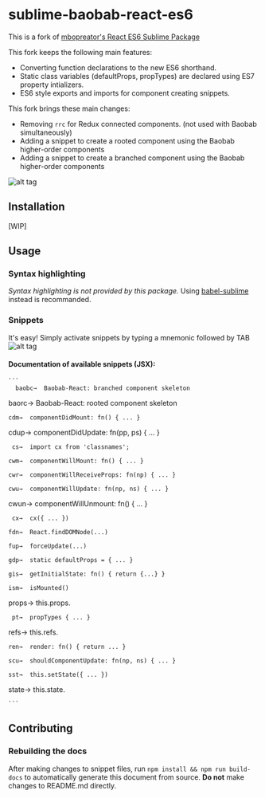 # sublime-baobab-react-es6
  This is a fork of
  [mbopreator's React ES6 Sublime Package](https://github.com/mboperator/sublime-react-es6)

  This fork keeps the following main features:
  - Converting function declarations to the new ES6 shorthand.
  - Static class variables (defaultProps, propTypes) are declared using ES7 property intializers.
  - ES6 style exports and imports for component creating snippets.

  This fork brings these main changes:
  - Removing `rrc` for Redux connected components. (not used with Baobab simultaneously)
  - Adding a snippet to create a rooted component using the Baobab higher-order components
  - Adding a snippet to create a branched component using the Baobab higher-order components

  ![alt tag](https://raw.githubusercontent.com/mboperator/sublime-react/master/docs/img/sr-rcc-out.gif)
  ## Installation
  [WIP]
  ## Usage
  ### Syntax highlighting
  *Syntax highlighting is not provided by this package.* Using
  [babel-sublime](https://github.com/babel/babel-sublime) instead is recommanded.
  ### Snippets
  It's easy! Simply activate snippets by typing a mnemonic followed by TAB
  ![alt tag](https://raw.githubusercontent.com/mboperator/sublime-react/master/docs/img/sr-snippets-out.gif)
  #### Documentation of available snippets (JSX):
  
    ```
      baobc→  Baobab-React: branched component skeleton

  baorc→  Baobab-React: rooted component skeleton

    cdm→  componentDidMount: fn() { ... }

   cdup→  componentDidUpdate: fn(pp, ps) { ... }

     cs→  import cx from 'classnames';

    cwm→  componentWillMount: fn() { ... }

    cwr→  componentWillReceiveProps: fn(np) { ... }

    cwu→  componentWillUpdate: fn(np, ns) { ... }

   cwun→  componentWillUnmount: fn() { ... }

     cx→  cx({ ... })

    fdn→  React.findDOMNode(...)

    fup→  forceUpdate(...)

    gdp→  static defaultProps = { ... } 

    gis→  getInitialState: fn() { return {...} } 

    ism→  isMounted()

  props→  this.props.

     pt→  propTypes { ... }

   refs→  this.refs.

    ren→  render: fn() { return ... }

    scu→  shouldComponentUpdate: fn(np, ns) { ... }

    sst→  this.setState({ ... })

  state→  this.state.


    ```
    
  ## Contributing
  ### Rebuilding the docs
  After making changes to snippet files, run `npm install && npm run build-docs` to automatically
  generate this document from source. **Do not** make changes to README.md directly.
  